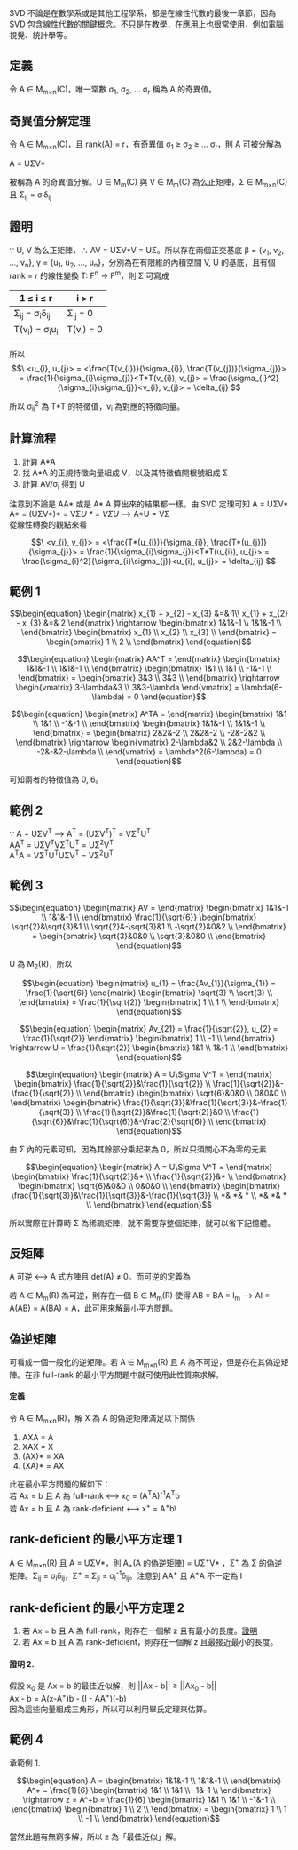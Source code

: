 SVD 不論是在數學系或是其他工程學系，都是在線性代數的最後一章節，因為 SVD 包含線性代數的關鍵概念。不只是在教學，在應用上也很常使用，例如電腦視覺、統計學等。

## 定義
令 A ∈ M<sub>m×n</sub>(C)，唯一常數 σ<sub>1</sub>,  σ<sub>2</sub>, ... σ<sub>r</sub> 稱為 A 的奇異值。

## 奇異值分解定理
令 A ∈ M<sub>m×n</sub>(C)，且 rank(A) = r，有奇異值 σ<sub>1</sub> ≥ σ<sub>2</sub> ≥ ... σ<sub>r</sub>，則 A 可被分解為 

A = UΣV*

被稱為 A 的奇異值分解。U ∈ M<sub>m</sub>(C) 與 V ∈ M<sub>m</sub>(C) 為么正矩陣，Σ ∈ M<sub>m×n</sub>(C) 且 Σ<sub>ij</sub> = σ<sub>i</sub>δ<sub>ij</sub>

## 證明
∵ U, V 為么正矩陣，∴ AV = UΣV*V = UΣ。所以存在兩個正交基底 β = {v<sub>1</sub>, v<sub>2</sub>, ..., v<sub>n</sub>}, γ = {u<sub>1</sub>, u<sub>2</sub>, ..., u<sub>n</sub>}，分別為在有限維的內積空間 V, U 的基底，且有個 rank = r 的線性變換 T: F<sup>n</sup> -> F<sup>m</sup>，則 Σ 可寫成

| 1 ≤ i ≤ r | i > r |
| --- | --- |
| Σ<sub>ij</sub> = σ<sub>i</sub>δ<sub>ij</sub> | Σ<sub>ij</sub> = 0 |
| T(v<sub>i</sub>) = σ<sub>i</sub>u<sub>i</sub> | T(v<sub>i</sub>) = 0 |

所以 $$\ <u_{i}, u_{j}> = <\frac{T(v_{i})}{\sigma_{i}}, \frac{T(v_{j})}{\sigma_{j}}> = \frac{1}{\sigma_{i}\sigma_{j}}<T*T(v_{i}), v_{j}> = \frac{\sigma_{i}^2}{\sigma_{i}\sigma_{j}}<v_{i}, v_{j}> = \delta_{ij} $$

所以 σ<sub>ij</sub><sup>2</sup> 為 T*T 的特徵值，v<sub>i</sub> 為對應的特徵向量。

## 計算流程
1. 計算 A*A
2. 找 A*A 的正規特徵向量組成 V，以及其特徵值開根號組成 Σ
3. 計算 AV/σ<sub>i</sub> 得到 U

注意到不論是 AA* 或是 A* A 算出來的結果都一樣。由 SVD 定理可知 A = UΣV* \
A* = (UΣV*)* = VΣ*U * = VΣU* --> A*U = VΣ\
從線性轉換的觀點來看

$$\ <v_{i}, v_{j}> = <\frac{T*(u_{i})}{\sigma_{i}}, \frac{T*(u_{j})}{\sigma_{j}}> = \frac{1}{\sigma_{i}\sigma_{j}}<T*T(u_{i}), u_{j}> = \frac{\sigma_{i}^2}{\sigma_{i}\sigma_{j}}<u_{i}, u_{j}> = \delta_{ij} $$

## 範例 1
$$\begin{equation}
    \begin{matrix}
        x_{1} + x_{2} - x_{3} &=& 1\\
        x_{1} + x_{2} - x_{3} &=& 2
    \end{matrix}
    \rightarrow
    \begin{bmatrix}
        1&1&-1 \\
        1&1&-1 \\
    \end{bmatrix}
    \begin{bmatrix}
        x_{1} \\
        x_{2} \\
        x_{3} \\
    \end{bmatrix}
    =
    \begin{bmatrix}
        1 \\
        2 \\
    \end{bmatrix}
\end{equation}$$

$$\begin{equation}
    \begin{matrix}
        AA^T = 
    \end{matrix}
    \begin{bmatrix}
        1&1&-1 \\
        1&1&-1 \\
    \end{bmatrix}
    \begin{bmatrix}
        1&1 \\
        1&1 \\
        -1&-1 \\
    \end{bmatrix}
    =
    \begin{bmatrix}
        3&3 \\
        3&3 \\
    \end{bmatrix}
    \rightarrow
    \begin{vmatrix}
        3-\lambda&3 \\
        3&3-\lambda
    \end{vmatrix}
    = \lambda(6-\lambda) = 0
\end{equation}$$

$$\begin{equation}
    \begin{matrix}
        A^TA = 
    \end{matrix}
    \begin{bmatrix}
        1&1 \\
        1&1 \\
        -1&-1 \\
    \end{bmatrix}
    \begin{bmatrix}
        1&1&-1 \\
        1&1&-1 \\
    \end{bmatrix}
    =
    \begin{bmatrix}
        2&2&-2 \\
        2&2&-2 \\
        -2&-2&2 \\
    \end{bmatrix}
    \rightarrow
    \begin{vmatrix}
        2-\lambda&2 \\
        2&2-\lambda \\
        -2&-&2-\lambda \\
    \end{vmatrix}
    = \lambda^2(6-\lambda) = 0
\end{equation}$$

可知兩者的特徵值為 0, 6。

## 範例 2
∵ A = UΣV<sup>T</sup> --> A<sup>T</sup> = (UΣV<sup>T</sup>)<sup>T</sup> = VΣ<sup>T</sup>U<sup>T</sup>\
AA<sup>T</sup> = UΣV<sup>T</sup>VΣ<sup>T</sup>U<sup>T</sup> = UΣ<sup>2</sup>V<sup>T</sup>\
A<sup>T</sup>A = VΣ<sup>T</sup>U<sup>T</sup>UΣV<sup>T</sup> = VΣ<sup>2</sup>U<sup>T</sup>

## 範例 3
$$\begin{equation}
    \begin{matrix}
        AV = 
    \end{matrix}
    \begin{bmatrix}
        1&1&-1 \\
        1&1&-1 \\
    \end{bmatrix}
    \frac{1}{\sqrt{6}}
    \begin{bmatrix}
        \sqrt{2}&\sqrt{3}&1 \\
        \sqrt{2}&-\sqrt{3}&1 \\
        -\sqrt{2}&0&2 \\
    \end{bmatrix}
    =
    \begin{bmatrix}
        \sqrt{3}&0&0 \\
        \sqrt{3}&0&0 \\
    \end{bmatrix}
\end{equation}$$

U 為 M<sub>2</sub>(R)，所以

$$\begin{equation}
    \begin{matrix}
        u_{1} = \frac{Av_{1}}{\sigma_{1}} = \frac{1}{\sqrt{6}}
    \end{matrix}
    \begin{bmatrix}
        \sqrt{3} \\
        \sqrt{3} \\
    \end{bmatrix}
    = \frac{1}{\sqrt{2}}
    \begin{bmatrix}
        1 \\
        1 \\
    \end{bmatrix}
\end{equation}$$

$$\begin{equation}
    \begin{matrix}
        Av_{21} = \frac{1}{\sqrt{2}}, u_{2} = \frac{1}{\sqrt{2}}
    \end{matrix}
    \begin{bmatrix}
        1 \\
        -1 \\
    \end{bmatrix}
    \rightarrow U = \frac{1}{\sqrt{2}}
    \begin{bmatrix}
        1&1 \\
        1&-1 \\
    \end{bmatrix}
\end{equation}$$

$$\begin{equation}
    \begin{matrix}
        A = U\Sigma V^T = 
    \end{matrix}
    \begin{bmatrix}
        \frac{1}{\sqrt{2}}&\frac{1}{\sqrt{2}} \\
        \frac{1}{\sqrt{2}}&-\frac{1}{\sqrt{2}} \\
    \end{bmatrix}
    \begin{bmatrix}
        \sqrt{6}&0&0 \\
        0&0&0 \\
    \end{bmatrix}
    \begin{bmatrix}
        \frac{1}{\sqrt{3}}&\frac{1}{\sqrt{3}}&-\frac{1}{\sqrt{3}} \\
        \frac{1}{\sqrt{2}}&\frac{1}{\sqrt{2}}&0 \\
        \frac{1}{\sqrt{6}}&\frac{1}{\sqrt{6}}&-\frac{2}{\sqrt{6}} \\
    \end{bmatrix}
\end{equation}$$

由 Σ 內的元素可知，因為其餘部分乘起來為 0，所以只須關心不為零的元素

$$\begin{equation}
    \begin{matrix}
        A = U\Sigma V^T = 
    \end{matrix}
    \begin{bmatrix}
        \frac{1}{\sqrt{2}}&* \\
        \frac{1}{\sqrt{2}}&* \\
    \end{bmatrix}
    \begin{bmatrix}
        \sqrt{6}&0&0 \\
        0&0&0 \\
    \end{bmatrix}
    \begin{bmatrix}
        \frac{1}{\sqrt{3}}&\frac{1}{\sqrt{3}}&-\frac{1}{\sqrt{3}} \\
        *& *& * \\
        *& *& * \\
    \end{bmatrix}
\end{equation}$$

所以實際在計算時 Σ 為稀疏矩陣，就不需要存整個矩陣，就可以省下記憶體。

## 反矩陣
A 可逆 <--> A 式方陣且 det(A) ≠ 0。而可逆的定義為

若 A ∈ M<sub>m</sub>(R) 為可逆，則存在一個 B ∈ M<sub>m</sub>(R) 使得 AB = BA = I<sub>m</sub> --> AI = A(AB) = A(BA) = A，此可用來解最小平方問題。

## 偽逆矩陣
可看成一個一般化的逆矩陣。若 A ∈ M<sub>m×n</sub>(R) 且 A 為不可逆，但是存在其偽逆矩陣。在非 full-rank 的最小平方問題中就可使用此性質來求解。

#### 定義
令 A ∈ M<sub>m×n</sub>(R)，解 X 為 A 的偽逆矩陣滿足以下關係

1. AXA = A
2. XAX = X
3. (AX)* = XA
4. (XA)* = AX

此在最小平方問題的解如下：\
若 Ax = b 且 A 為 full-rank <--> x<sub>0</sub> = (A<sup>T</sup>A)<sup>-1</sup>A<sup>T</sup>b\
若 Ax = b 且 A 為 rank-deficient <--> x<sup>+</sup> = A<sup>+</sup>b\

## rank-deficient 的最小平方定理 1
A ∈ M<sub>m×n</sub>(R) 且 A = UΣV*，則 A<sub>+</sub>(A 的偽逆矩陣) = UΣ<sup>+</sup>V* ，Σ<sup>+</sup> 為 Σ
 的偽逆矩陣。Σ<sub>ij</sub> = σ<sub>i</sub>δ<sub>ij</sub>，Σ<sup>+</sup> = Σ<sub>ji</sub> = σ<sub>i</sub><sup>-1</sup>δ<sub>ij</sub>。注意到 AA<sup>+</sup> 且 A<sup>+</sup>A 不一定為 I

## rank-deficient 的最小平方定理 2
1. 若 Ax = b 且 A 為 full-rank，則存在一個解 z 且有最小的長度。[證明](https://github.com/JrPhy/numerical/tree/master/least-square)
2. 若 Ax = b 且 A 為 rank-deficient，則存在一個解 z 且最接近最小的長度。

#### 證明 2.
假設 x<sub>0</sub> 是 Ax = b 的最佳近似解，則 ||Ax - b|| ≥ ||Ax<sub>0</sub> - b||\
Ax - b = A(x-A<sup>+</sup>)b - (I - AA<sup>+</sup>)(-b)\
因為這些向量組成三角形，所以可以利用畢氏定理來估算。

## 範例 4
承範例 1.

$$\begin{equation}
    A = 
    \begin{bmatrix}
        1&1&-1 \\
        1&1&-1 \\
    \end{bmatrix}
    A^+ = \frac{1}{6}
    \begin{bmatrix}
        1&1 \\
        1&1 \\
        -1&-1 \\
    \end{bmatrix}
    \rightarrow z = A^+b = \frac{1}{6}
    \begin{bmatrix}
        1&1 \\
        1&1 \\
        -1&-1 \\
    \end{bmatrix}
    \begin{bmatrix}
        1 \\
        2 \\
    \end{bmatrix}
    =
    \begin{bmatrix}
        1 \\
        1 \\
        -1 \\
    \end{bmatrix}
\end{equation}$$

當然此題有無窮多解，所以 z 為「最佳近似」解。
